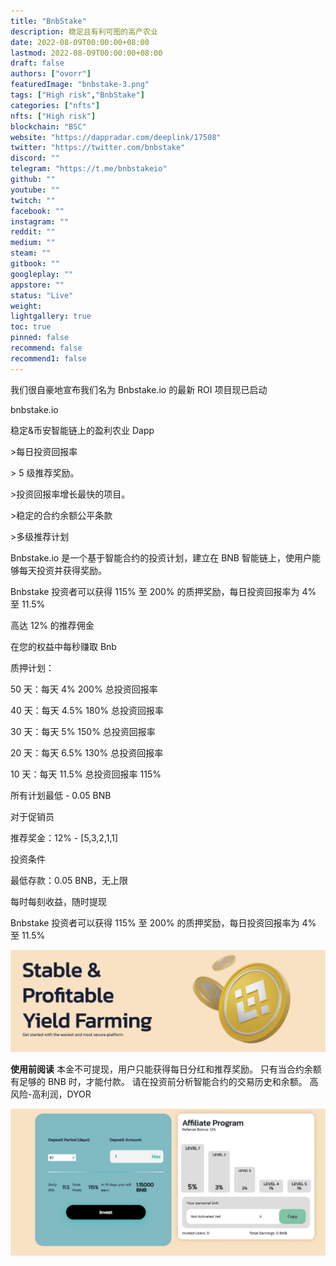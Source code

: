 ```yaml
---
title: "BnbStake"
description: 稳定且有利可图的高产农业
date: 2022-08-09T00:00:00+08:00
lastmod: 2022-08-09T00:00:00+08:00
draft: false
authors: ["ovorr"]
featuredImage: "bnbstake-3.png"
tags: ["High risk","BnbStake"]
categories: ["nfts"]
nfts: ["High risk"]
blockchain: "BSC"
website: "https://dappradar.com/deeplink/17508"
twitter: "https://twitter.com/bnbstake"
discord: ""
telegram: "https://t.me/bnbstakeio"
github: ""
youtube: ""
twitch: ""
facebook: ""
instagram: ""
reddit: ""
medium: ""
steam: ""
gitbook: ""
googleplay: ""
appstore: ""
status: "Live"
weight: 
lightgallery: true
toc: true
pinned: false
recommend: false
recommend1: false
---
```

<p>我们很自豪地宣布我们名为 Bnbstake.io 的最新 ROI 项目现已启动</p>
<p>bnbstake.io</p>
<p>稳定&amp;币安智能链上的盈利农业 Dapp</p>
<p>&gt;每日投资回报率</p>
<p>&gt; 5 级推荐奖励。</p>
<p>&gt;投资回报率增长最快的项目。</p>
<p>&gt;稳定的合约余额公平条款</p>
<p>&gt;多级推荐计划</p>
<p>Bnbstake.io 是一个基于智能合约的投资计划，建立在 BNB 智能链上，使用户能够每天投资并获得奖励。</p>
<p>Bnbstake 投资者可以获得 115% 至 200% 的质押奖励，每日投资回报率为 4% 至 11.5%</p>
<p>高达 12% 的推荐佣金</p>
<p>在您的权益中每秒赚取 Bnb</p>
<p>质押计划：</p>
<p>50 天：每天 4% 200% 总投资回报率</p>
<p>40 天：每天 4.5% 180% 总投资回报率</p>
<p>30 天：每天 5% 150% 总投资回报率</p>
<p>20 天：每天 6.5% 130% 总投资回报率</p>
<p>10 天：每天 11.5% 总投资回报率 115%</p>
<p>所有计划最低 - 0.05 BNB</p>
<p>对于促销员</p>
<p>推荐奖金：12% - [5,3,2,1,1]</p>
<p>投资条件</p>
<p>最低存款：0.05 BNB，无上限</p>
<p>每时每刻收益，随时提现</p>
<p>Bnbstake 投资者可以获得 115% 至 200% 的质押奖励，每日投资回报率为 4% 至 11.5%</p>

![a](a.png)



**使用前阅读**
本金不可提现，用户只能获得每日分红和推荐奖励。 只有当合约余额有足够的 BNB 时，才能付款。 请在投资前分析智能合约的交易历史和余额。 高风险-高利润，DYOR



![b](b.png)